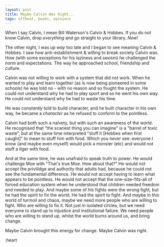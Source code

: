 ```yaml
---
layout: post
title: Maybe Calvin Was Right...
tags: offbeat, books, opinions
---
```


When I say Calvin, I mean Bill Waterson's Calvin & Hobbes. If you do not know Calvin, drop *everything* and go straight to your library. *Now!*  
  
The other night, I was up *way* too late and I began to see meaning Calvin & Hobbes. I saw how anti-establishment & willing to break society Calvin was. How (with some exceptions for his laziness and sexism) he challenged the norm and expectations. The way he approached school, friendship and culture.  
  
Calvin was not willing to work with a system that did not work. When he wanted to play and learn  together (as is now being pioneered in some schools) he was told no - with no reason and so fought the system. He could not understand why he had to play sport and so he went his own way. He could not understand why he had to waste his time. 
  
He was *constantly* told to build character, and he built character in his own way, he became a *character* as he refused to conform to the pointless. 
  
Calvin had both such a naïvety, but with such an awareness of the world. He recognised that "the scariest thing you can imagine" is a "barrel of toxic waste", but at the same time interpreted "stuff it [Hobbes when first caught]" to mean to stuff him with food. Which you never see: everyone I know (and maybe even myself) would pick a monster (etc) and would not stuff a tiger with food.   
  
And at the same time, he was unafraid to speak truth to power. He would challenge Moe with "That's true Moe. How about that?" He would not accept the privilidge and authority that adults had, because he could not see the fundamental difference. He would not accept having to learn what appears to be pointless. He would not accept that the one-size-fits-all of forced education system when he understood that children needed freedom and needed to play. And maybe some of his fights were the wrong fight, but he had the spirit to fix the world. He had the spirit to fight. And maybe in this world of turmoil and chaos, maybe we need more people who are willing to fight. Who are willing to fix it. Not just in isolated circles, but we need everyone to stand up to injustice and institutional failure. We need people who are willing to stand up, whilst the world burns around us, and bring change. 
  
Maybe Calvin brought this energy for change. 
Maybe Calvin was right. 
  
:heart  
  